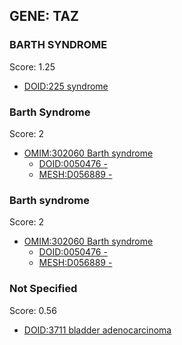 
## GENE: TAZ

### BARTH SYNDROME

Score: 1.25

 * [DOID:225 syndrome](http://beta.monarchinitiative.org/disease/DOID:225)

### Barth Syndrome

Score: 2

 * [OMIM:302060 Barth syndrome](http://beta.monarchinitiative.org/disease/OMIM:302060)
    * [DOID:0050476 -](http://beta.monarchinitiative.org/disease/DOID:0050476)
    * [MESH:D056889 -](http://beta.monarchinitiative.org/disease/MESH:D056889)

### Barth syndrome

Score: 2

 * [OMIM:302060 Barth syndrome](http://beta.monarchinitiative.org/disease/OMIM:302060)
    * [DOID:0050476 -](http://beta.monarchinitiative.org/disease/DOID:0050476)
    * [MESH:D056889 -](http://beta.monarchinitiative.org/disease/MESH:D056889)

### Not Specified

Score: 0.56

 * [DOID:3711 bladder adenocarcinoma](http://beta.monarchinitiative.org/disease/DOID:3711)
